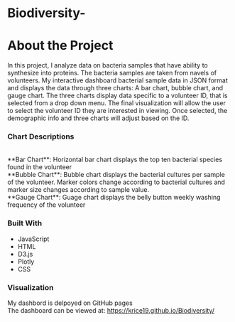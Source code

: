 # Biodiversity-

# About the Project

In this project, I analyze data on bacteria samples that have ability to synthesize into proteins.  The bacteria samples are taken from navels of volunteers.  My interactive dashboard bacterial sample data in JSON format and displays the data through three charts: A bar chart, bubble chart, and gauge chart.  The three charts display data specific to a volunteer ID, that is selected from a drop down menu.  The final visualization will allow the user to select the volunteer ID they are interested in viewing.  Once selected, the demographic info and three charts will adjust based on the ID.   

### Chart Descriptions
<br/>
**Bar Chart**: Horizontal bar chart displays the top ten bacterial species found in the volunteer
<br/>
**Bubble Chart**: Bubble chart displays the bacterial cultures per sample of the volunteer.  Marker colors change according to bacterial cultures and marker size changes according to sample value.
<br/>
**Gauge Chart**: Guage chart displays the belly button weekly washing frequency of the volunteer


### Built With

- JavaScript
- HTML
- D3.js
- Plotly
- CSS


### Visualization
My dashbord is delpoyed on GitHub pages
<br/>
The dashboard can be viewed at:
https://krice19.github.io/Biodiversity/
